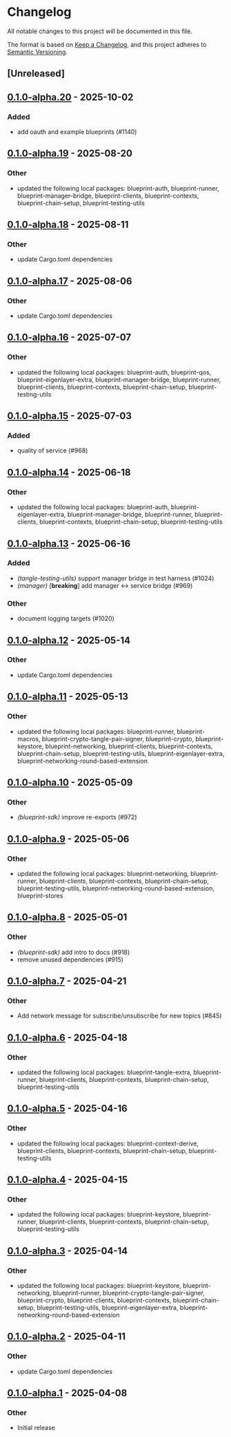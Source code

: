 # Changelog

All notable changes to this project will be documented in this file.

The format is based on [Keep a Changelog](https://keepachangelog.com/en/1.0.0/),
and this project adheres to [Semantic Versioning](https://semver.org/spec/v2.0.0.html).

## [Unreleased]

## [0.1.0-alpha.20](https://github.com/tangle-network/blueprint/compare/blueprint-sdk-v0.1.0-alpha.19...blueprint-sdk-v0.1.0-alpha.20) - 2025-10-02

### Added

- add oauth and example blueprints (#1140)

## [0.1.0-alpha.19](https://github.com/tangle-network/blueprint/compare/blueprint-sdk-v0.1.0-alpha.18...blueprint-sdk-v0.1.0-alpha.19) - 2025-08-20

### Other

- updated the following local packages: blueprint-auth, blueprint-runner, blueprint-manager-bridge, blueprint-clients, blueprint-contexts, blueprint-chain-setup, blueprint-testing-utils

## [0.1.0-alpha.18](https://github.com/tangle-network/blueprint/compare/blueprint-sdk-v0.1.0-alpha.17...blueprint-sdk-v0.1.0-alpha.18) - 2025-08-11

### Other

- update Cargo.toml dependencies

## [0.1.0-alpha.17](https://github.com/tangle-network/blueprint/compare/blueprint-sdk-v0.1.0-alpha.16...blueprint-sdk-v0.1.0-alpha.17) - 2025-08-06

### Other

- update Cargo.toml dependencies

## [0.1.0-alpha.16](https://github.com/tangle-network/blueprint/compare/blueprint-sdk-v0.1.0-alpha.15...blueprint-sdk-v0.1.0-alpha.16) - 2025-07-07

### Other

- updated the following local packages: blueprint-auth, blueprint-qos, blueprint-eigenlayer-extra, blueprint-manager-bridge, blueprint-runner, blueprint-clients, blueprint-contexts, blueprint-chain-setup, blueprint-testing-utils

## [0.1.0-alpha.15](https://github.com/tangle-network/blueprint/compare/blueprint-sdk-v0.1.0-alpha.14...blueprint-sdk-v0.1.0-alpha.15) - 2025-07-03

### Added

- quality of service (#968)

## [0.1.0-alpha.14](https://github.com/tangle-network/blueprint/compare/blueprint-sdk-v0.1.0-alpha.13...blueprint-sdk-v0.1.0-alpha.14) - 2025-06-18

### Other

- updated the following local packages: blueprint-auth, blueprint-eigenlayer-extra, blueprint-manager-bridge, blueprint-runner, blueprint-clients, blueprint-contexts, blueprint-chain-setup, blueprint-testing-utils

## [0.1.0-alpha.13](https://github.com/tangle-network/blueprint/compare/blueprint-sdk-v0.1.0-alpha.12...blueprint-sdk-v0.1.0-alpha.13) - 2025-06-16

### Added

- *(tangle-testing-utils)* support manager bridge in test harness (#1024)
- *(manager)* [**breaking**] add manager <-> service bridge (#969)

### Other

- document logging targets (#1020)

## [0.1.0-alpha.12](https://github.com/tangle-network/blueprint/compare/blueprint-sdk-v0.1.0-alpha.11...blueprint-sdk-v0.1.0-alpha.12) - 2025-05-14

### Other

- update Cargo.toml dependencies

## [0.1.0-alpha.11](https://github.com/tangle-network/blueprint/compare/blueprint-sdk-v0.1.0-alpha.10...blueprint-sdk-v0.1.0-alpha.11) - 2025-05-13

### Other

- updated the following local packages: blueprint-runner, blueprint-macros, blueprint-crypto-tangle-pair-signer, blueprint-crypto, blueprint-keystore, blueprint-networking, blueprint-clients, blueprint-contexts, blueprint-chain-setup, blueprint-testing-utils, blueprint-eigenlayer-extra, blueprint-networking-round-based-extension

## [0.1.0-alpha.10](https://github.com/tangle-network/blueprint/compare/blueprint-sdk-v0.1.0-alpha.9...blueprint-sdk-v0.1.0-alpha.10) - 2025-05-09

### Other

- *(blueprint-sdk)* improve re-exports (#972)

## [0.1.0-alpha.9](https://github.com/tangle-network/blueprint/compare/blueprint-sdk-v0.1.0-alpha.8...blueprint-sdk-v0.1.0-alpha.9) - 2025-05-06

### Other

- updated the following local packages: blueprint-networking, blueprint-runner, blueprint-clients, blueprint-contexts, blueprint-chain-setup, blueprint-testing-utils, blueprint-networking-round-based-extension, blueprint-stores

## [0.1.0-alpha.8](https://github.com/tangle-network/blueprint/compare/blueprint-sdk-v0.1.0-alpha.7...blueprint-sdk-v0.1.0-alpha.8) - 2025-05-01

### Other

- *(blueprint-sdk)* add intro to docs (#918)
- remove unused dependencies (#915)

## [0.1.0-alpha.7](https://github.com/tangle-network/blueprint/compare/blueprint-sdk-v0.1.0-alpha.6...blueprint-sdk-v0.1.0-alpha.7) - 2025-04-21

### Other

- Add network message for subscribe/unsubscribe for new topics (#845)

## [0.1.0-alpha.6](https://github.com/tangle-network/blueprint/compare/blueprint-sdk-v0.1.0-alpha.5...blueprint-sdk-v0.1.0-alpha.6) - 2025-04-18

### Other

- updated the following local packages: blueprint-tangle-extra, blueprint-runner, blueprint-clients, blueprint-contexts, blueprint-chain-setup, blueprint-testing-utils

## [0.1.0-alpha.5](https://github.com/tangle-network/blueprint/compare/blueprint-sdk-v0.1.0-alpha.4...blueprint-sdk-v0.1.0-alpha.5) - 2025-04-16

### Other

- updated the following local packages: blueprint-context-derive, blueprint-clients, blueprint-contexts, blueprint-chain-setup, blueprint-testing-utils

## [0.1.0-alpha.4](https://github.com/tangle-network/blueprint/compare/blueprint-sdk-v0.1.0-alpha.3...blueprint-sdk-v0.1.0-alpha.4) - 2025-04-15

### Other

- updated the following local packages: blueprint-keystore, blueprint-runner, blueprint-clients, blueprint-contexts, blueprint-chain-setup, blueprint-testing-utils

## [0.1.0-alpha.3](https://github.com/tangle-network/blueprint/compare/blueprint-sdk-v0.1.0-alpha.2...blueprint-sdk-v0.1.0-alpha.3) - 2025-04-14

### Other

- updated the following local packages: blueprint-keystore, blueprint-networking, blueprint-runner, blueprint-crypto-tangle-pair-signer, blueprint-crypto, blueprint-clients, blueprint-contexts, blueprint-chain-setup, blueprint-testing-utils, blueprint-eigenlayer-extra, blueprint-networking-round-based-extension

## [0.1.0-alpha.2](https://github.com/tangle-network/blueprint/compare/blueprint-sdk-v0.1.0-alpha.1...blueprint-sdk-v0.1.0-alpha.2) - 2025-04-11

### Other

- update Cargo.toml dependencies

## [0.1.0-alpha.1](https://github.com/tangle-network/blueprint/releases/tag/blueprint-sdk-v0.1.0-alpha.1) - 2025-04-08

### Other

- Initial release
